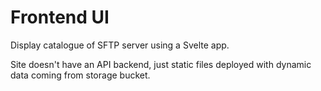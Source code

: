 # Frontend UI

Display catalogue of SFTP server using a Svelte app.

Site doesn't have an API backend, just static files deployed with dynamic data coming from storage bucket.